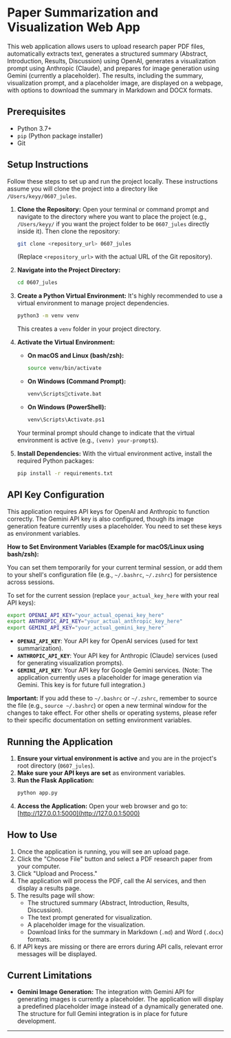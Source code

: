 # Paper Summarization and Visualization Web App

This web application allows users to upload research paper PDF files, automatically extracts text, generates a structured summary (Abstract, Introduction, Results, Discussion) using OpenAI, generates a visualization prompt using Anthropic (Claude), and prepares for image generation using Gemini (currently a placeholder). The results, including the summary, visualization prompt, and a placeholder image, are displayed on a webpage, with options to download the summary in Markdown and DOCX formats.

## Prerequisites

*   Python 3.7+
*   `pip` (Python package installer)
*   Git

## Setup Instructions

Follow these steps to set up and run the project locally. These instructions assume you will clone the project into a directory like `/Users/keyy/0607_jules`.

1.  **Clone the Repository:**
    Open your terminal or command prompt and navigate to the directory where you want to place the project (e.g., `/Users/keyy/` if you want the project folder to be `0607_jules` directly inside it). Then clone the repository:
    ```bash
    git clone <repository_url> 0607_jules
    ```
    (Replace `<repository_url>` with the actual URL of the Git repository).

2.  **Navigate into the Project Directory:**
    ```bash
    cd 0607_jules
    ```

3.  **Create a Python Virtual Environment:**
    It's highly recommended to use a virtual environment to manage project dependencies.
    ```bash
    python3 -m venv venv
    ```
    This creates a `venv` folder in your project directory.

4.  **Activate the Virtual Environment:**
    *   **On macOS and Linux (bash/zsh):**
        ```bash
        source venv/bin/activate
        ```
    *   **On Windows (Command Prompt):**
        ```bash
        venv\Scriptsctivate.bat
        ```
    *   **On Windows (PowerShell):**
        ```bash
        venv\Scripts\Activate.ps1
        ```
    Your terminal prompt should change to indicate that the virtual environment is active (e.g., `(venv) your-prompt$`).

5.  **Install Dependencies:**
    With the virtual environment active, install the required Python packages:
    ```bash
    pip install -r requirements.txt
    ```

## API Key Configuration

This application requires API keys for OpenAI and Anthropic to function correctly. The Gemini API key is also configured, though its image generation feature currently uses a placeholder. You need to set these keys as environment variables.

**How to Set Environment Variables (Example for macOS/Linux using bash/zsh):**

You can set them temporarily for your current terminal session, or add them to your shell's configuration file (e.g., `~/.bashrc`, `~/.zshrc`) for persistence across sessions.

To set for the current session (replace `your_actual_key_here` with your real API keys):
```bash
export OPENAI_API_KEY="your_actual_openai_key_here"
export ANTHROPIC_API_KEY="your_actual_anthropic_key_here"
export GEMINI_API_KEY="your_actual_gemini_key_here"
```

*   **`OPENAI_API_KEY`**: Your API key for OpenAI services (used for text summarization).
*   **`ANTHROPIC_API_KEY`**: Your API key for Anthropic (Claude) services (used for generating visualization prompts).
*   **`GEMINI_API_KEY`**: Your API key for Google Gemini services. (Note: The application currently uses a placeholder for image generation via Gemini. This key is for future full integration.)

**Important:** If you add these to `~/.bashrc` or `~/.zshrc`, remember to source the file (e.g., `source ~/.bashrc`) or open a new terminal window for the changes to take effect. For other shells or operating systems, please refer to their specific documentation on setting environment variables.

## Running the Application

1.  **Ensure your virtual environment is active** and you are in the project's root directory (`0607_jules`).
2.  **Make sure your API keys are set** as environment variables.
3.  **Run the Flask Application:**
    ```bash
    python app.py
    ```
4.  **Access the Application:**
    Open your web browser and go to:
    [http://127.0.0.1:5000](http://127.0.0.1:5000)

## How to Use

1.  Once the application is running, you will see an upload page.
2.  Click the "Choose File" button and select a PDF research paper from your computer.
3.  Click "Upload and Process."
4.  The application will process the PDF, call the AI services, and then display a results page.
5.  The results page will show:
    *   The structured summary (Abstract, Introduction, Results, Discussion).
    *   The text prompt generated for visualization.
    *   A placeholder image for the visualization.
    *   Download links for the summary in Markdown (`.md`) and Word (`.docx`) formats.
6.  If API keys are missing or there are errors during API calls, relevant error messages will be displayed.

## Current Limitations

*   **Gemini Image Generation:** The integration with Gemini API for generating images is currently a placeholder. The application will display a predefined placeholder image instead of a dynamically generated one. The structure for full Gemini integration is in place for future development.

---
